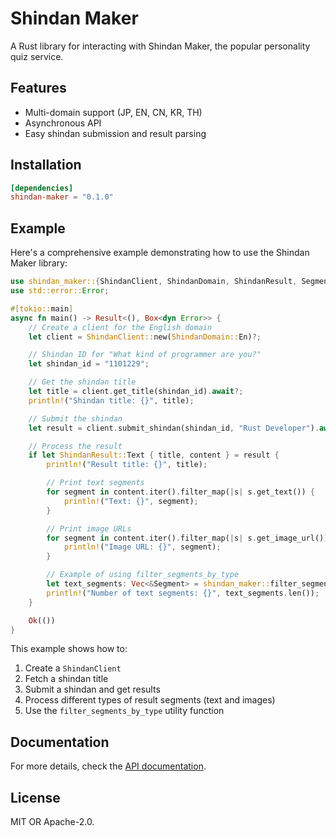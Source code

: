 # Shindan Maker

A Rust library for interacting with Shindan Maker, the popular personality quiz service.

## Features

- Multi-domain support (JP, EN, CN, KR, TH)
- Asynchronous API
- Easy shindan submission and result parsing

## Installation

```toml
[dependencies]
shindan-maker = "0.1.0"
```

## Example

Here's a comprehensive example demonstrating how to use the Shindan Maker library:

```rust
use shindan_maker::{ShindanClient, ShindanDomain, ShindanResult, Segment};
use std::error::Error;

#[tokio::main]
async fn main() -> Result<(), Box<dyn Error>> {
    // Create a client for the English domain
    let client = ShindanClient::new(ShindanDomain::En)?;

    // Shindan ID for "What kind of programmer are you?"
    let shindan_id = "1101229";

    // Get the shindan title
    let title = client.get_title(shindan_id).await?;
    println!("Shindan title: {}", title);

    // Submit the shindan
    let result = client.submit_shindan(shindan_id, "Rust Developer").await?;

    // Process the result
    if let ShindanResult::Text { title, content } = result {
        println!("Result title: {}", title);

        // Print text segments
        for segment in content.iter().filter_map(|s| s.get_text()) {
            println!("Text: {}", segment);
        }

        // Print image URLs
        for segment in content.iter().filter_map(|s| s.get_image_url()) {
            println!("Image URL: {}", segment);
        }

        // Example of using filter_segments_by_type
        let text_segments: Vec<&Segment> = shindan_maker::filter_segments_by_type(&content, "text");
        println!("Number of text segments: {}", text_segments.len());
    }

    Ok(())
}
```

This example shows how to:

1. Create a `ShindanClient`
2. Fetch a shindan title
3. Submit a shindan and get results
4. Process different types of result segments (text and images)
5. Use the `filter_segments_by_type` utility function

## Documentation

For more details, check the [API documentation](https://docs.rs/shindan-maker).

## License

MIT OR Apache-2.0.
